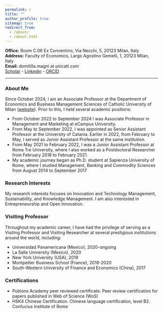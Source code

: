 ```yaml
---
permalink: /
title: ""
author_profile: true
sitemap: true
redirect_from: 
  - /about/
  - /about.html
---
```


**Office:** Room C.06 Ex Conventino, Via Necchi, 5, 20123 Milan, Italy\
**Address:** Faculty of Economics, Largo Agostino Gemelli, 1, 20123 Milan, Italy\
**Email:** domitilla.magni at unicatt.com\
<a href="https://scholar.google.com/citations?user=uKNYG_QAAAAJ&hl=it&oi=ao"><i class="ai ai-google-scholar ai-lg"></i> Scholar</a> - 
<a href="https://www.linkedin.com/in/domitilla-magni-75b081161"><span style="color: #0077B5;"><i class="fa fa-linkedin-square"></i></span> Linkedin</a> -
<a href="https://orcid.org/0000-0001-5555-6004"><span style="color: #b2c046;"><i class="ai ai-orcid ai-lg"></i></span> ORCID</a>

---

### About Me ###
Since October 2024, I am an Associate Professor at the Department of Economics and Business Management Sciences of Catholic University of Milan ([website](https://docenti.unicatt.it/ppd2/en/docenti/81444/domitilla-magni/didattica)).
Prior to this, I held several academic positions:
- From October 2022 to September 2024 I was Associate Professor in Management and Marketing at eCampus University.
- From May to September 2022, I was appointed as Senior Assistant Professor at the University of Catania. Earlier in 2022, from February to May, I served as Junior Assistant Professor at the same institution.
- From May 2021 to February 2022, I was a Junior Assistant Professor at Roma Tre University, where I also worked as a Postdoctoral Researcher from February 2018 to February 2021.
- My academic journey began as Ph.D. student at Sapienza University of Rome, where I studied Management, Banking and Commodity Sciences from August 2014 to September 2017 

### Research Interests ###
My research interests focuses on Innovation and Technology Management, Sustainability, and Knowledge Management.
I am also interested in Entrepreneurship and Open Innovation.

### Visiting Professor ###
Throughout my academic career, I have had the privilege of serving as a Visiting Professor and Visiting Researcher at several prestigious institutions around the world, including:
- Universidad Panamericana (Mexico), 2020-ongoing
- La Salle University (Mexico), 2020
- New York University (USA), 2019 
- Montpellier Business School (France), 2018-2020
- South-Western University of Finance and Economics (China), 2017

### Certifications ###
- Publons Academy peer reviewed certificate. Peer review certification for papers published in Web of Science (WoS)
- HSK4 Chinese Certification. Chinese language certification, level B2. Confucius Institute of Rome

